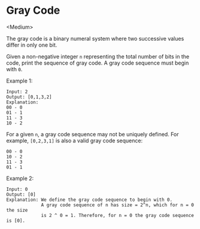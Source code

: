 # Gray Code

\<Medium>

The gray code is a binary numeral system where two successive values differ in
only one bit.

Given a non-negative integer `n` representing the total number of bits in the
code, print the sequence of gray code. A gray code sequence must begin with `0`.

Example 1:

```
Input: 2
Output: [0,1,3,2]
Explanation:
00 - 0
01 - 1
11 - 3
10 - 2
```

For a given `n`, a gray code sequence may not be uniquely defined. For example,
`[0,2,3,1]` is also a valid gray code sequence:

```
00 - 0
10 - 2
11 - 3
01 - 1
```

Example 2:

```
Input: 0
Output: [0]
Explanation: We define the gray code sequence to begin with 0.
             A gray code sequence of n has size = 2^n, which for n = 0 the size
             is 2 ^ 0 = 1. Therefore, for n = 0 the gray code sequence is [0].
```
